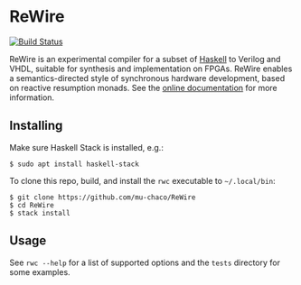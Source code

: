 # ReWire

[![Build Status](https://travis-ci.org/mu-chaco/ReWire.svg?branch=master)](https://travis-ci.org/mu-chaco/ReWire)

ReWire is an experimental compiler for a subset of
[Haskell](http://haskell.org/) to Verilog and VHDL, suitable for synthesis and
implementation on FPGAs. ReWire enables a semantics-directed style of
synchronous hardware development, based on reactive resumption monads. See the
[online documentation](http://mu-chaco.github.io/ReWire/) for more information.

## Installing

Make sure Haskell Stack is installed, e.g.:
```
$ sudo apt install haskell-stack
```

To clone this repo, build, and install the `rwc` executable to `~/.local/bin`:
```
$ git clone https://github.com/mu-chaco/ReWire
$ cd ReWire
$ stack install
```

## Usage

See `rwc --help` for a list of supported options and the `tests` directory for
some examples.
